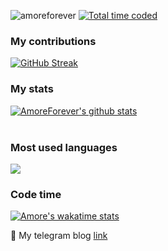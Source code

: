 <p align="left"> <img src="https://komarev.com/ghpvc/?username=AmoreForever&label=Profile%20views&color=0e75b6&style=flat" alt="amoreforever" /> <a href="https://wakatime.com/@fe00d695-9bb0-46d0-b8a4-e565cf2a2a77"><img src="https://wakatime.com/badge/user/fe00d695-9bb0-46d0-b8a4-e565cf2a2a77.svg" alt="Total time coded" /></a> </p>


### My contributions
[![GitHub Streak](https://github-readme-streak-stats.herokuapp.com?user=AmoreForever&theme=react)](https://git.io/streak-stats)
<br/>
### My stats
[![AmoreForever's github stats](https://github-readme-stats.vercel.app/api?username=AmoreForever&show_icons=true&theme=react)](https://github.com/AmoreForever/github-readme-stats) <br/><br/>

### Most used languages
![ ](https://github-readme-stats.vercel.app/api/top-langs/?username=AmoreForever&show_icons=true&theme=react)


### Code time
[![Amore's wakatime stats](https://github-readme-stats.vercel.app/api/wakatime?username=amorescam&show_icons=true&theme=react&layout=compact)](https://github.com/AmoreForever/github-readme-stats)
<br/>


📨  My telegram blog <a href="https://t.me/sngscamer">link</a>
